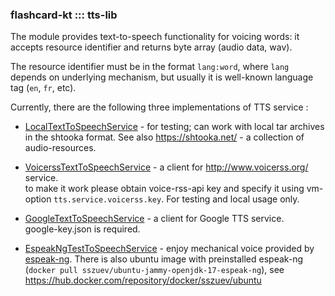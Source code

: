 ### flashcard-kt ::: tts-lib

The module provides text-to-speech functionality for voicing words:
it accepts resource identifier and returns byte array (audio data, wav).

The resource identifier must be in the format `lang:word`, where `lang` depends on underlying mechanism,
but usually it is well-known language tag (`en`, `fr`, etc).  

Currently, there are the following three implementations of TTS service :

- [LocalTextToSpeechService](/src/main/kotlin/impl/LocalTextToSpeechService.kt) - for testing;
  can work with local tar archives in the shtooka format. See also https://shtooka.net/ - a collection of audio-resources.

- [VoicerssTextToSpeechService](/src/main/kotlin/impl/VoicerssTextToSpeechService.kt) - a client for http://www.voicerss.org/ service.   
  to make it work please obtain voice-rss-api key and specify it using vm-option `tts.service.voicerss.key`.
  For testing and local usage only.

- [GoogleTextToSpeechService](/src/main/kotlin/impl/GoogleTextToSpeechService.kt) - a client for Google TTS service.   
  google-key.json is required.

- [EspeakNgTestToSpeechService](src/main/kotlin/impl/EspeakNgTestToSpeechService.kt) - enjoy mechanical voice provided by [espeak-ng](https://github.com/espeak-ng/espeak-ng). 
There is also ubuntu image with preinstalled espeak-ng (`docker pull sszuev/ubuntu-jammy-openjdk-17-espeak-ng`), see https://hub.docker.com/repository/docker/sszuev/ubuntu
